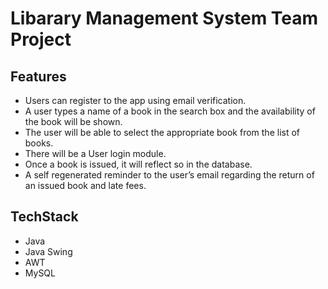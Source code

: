# Libarary Management System Team Project

## Features
- Users can register to the app using email verification.
- A user types a name of a book in the search box and the availability of the book will be shown.
- The user will be able to select the appropriate book from the list of books.
- There will be a User login module.
- Once a book is issued, it will reflect so in the database.
- A self regenerated reminder to the user’s email regarding the return of an issued book and late fees.

## TechStack
- Java
- Java Swing
- AWT
- MySQL
